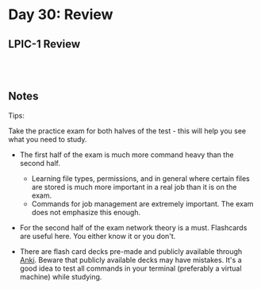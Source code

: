 # Day 30: Review

## LPIC-1 Review
<br></br>

## Notes

Tips:

Take the practice exam for both halves of the test - this will help you see what you need to study.

* The first half of the exam is much more command heavy than the second half.
  * Learning file types, permissions, and in general where certain files are stored is much more important in a real job than it is on the exam.
  * Commands for job management are extremely important. The exam does not emphasize this enough.

* For the second half of the exam network theory is a must. Flashcards are useful here. You either know it or you don't.

* There are flash card decks pre-made and publicly available through [Anki](https://apps.ankiweb.net). Beware that publicly available decks may have mistakes. It's a good idea to test all commands in your terminal (preferably a virtual machine) while studying.
